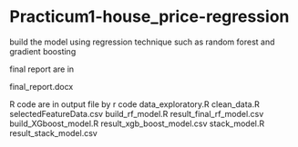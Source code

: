 # Practicum1-house_price-regression
build the model using regression technique such as random forest and gradient boosting

final report are in  

final_report.docx

R code are in                                output file by r code
data_exploratory.R
clean_data.R                                    selectedFeatureData.csv
build_rf_model.R                                result_final_rf_model.csv
build_XGboost_model.R                           result_xgb_boost_model.csv 
stack_model.R                                   result_stack_model.csv


